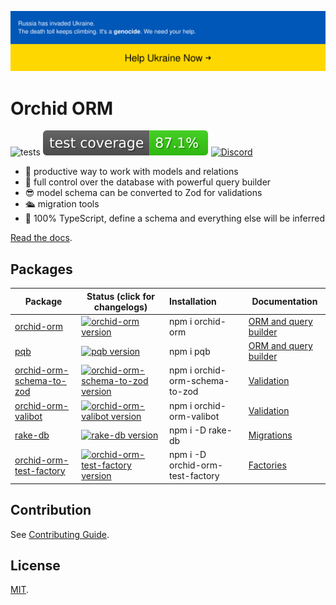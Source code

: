 [![Stand With Ukraine](https://raw.githubusercontent.com/vshymanskyy/StandWithUkraine/main/banner2-direct.svg)](https://stand-with-ukraine.pp.ua)

# Orchid ORM

![tests](https://github.com/romeerez/orchid-orm/actions/workflows/test-and-release.yml/badge.svg)
![coverage](https://raw.githubusercontent.com/romeerez/orchid-orm/badges/coverage-badge.svg)
[![Discord](https://img.shields.io/discord/1072299783340953671)](https://discord.gg/95pa6FpBB9)

- 🚀️ productive way to work with models and relations
- 🧐️ full control over the database with powerful query builder
- 😎️ model schema can be converted to Zod for validations
- 🛳️ migration tools
- 💯 100% TypeScript, define a schema and everything else will be inferred

[Read the docs](https://orchid-orm.netlify.app/guide/).

## Packages

| Package                                                | Status (click for changelogs)                                                                                                                       | Installation                     | Documentation                                                                            |
| ------------------------------------------------------ | --------------------------------------------------------------------------------------------------------------------------------------------------- | :------------------------------- | ---------------------------------------------------------------------------------------- |
| [orchid-orm](packages/orm)                             | [![orchid-orm version](https://img.shields.io/npm/v/orchid-orm.svg?label=%20)](packages/orm/CHANGELOG.md)                                           | npm i orchid-orm                 | [ORM and query builder](https://orchid-orm.netlify.app/guide/orm-and-query-builder.html) |
| [pqb](packages/qb/pqb)                                 | [![pqb version](https://img.shields.io/npm/v/pqb.svg?label=%20)](packages/qb/pqb/CHANGELOG.md)                                                      | npm i pqb                        | [ORM and query builder](https://orchid-orm.netlify.app/guide/orm-and-query-builder.html) |
| [orchid-orm-schema-to-zod](packages/schemaConfigs/zod) | [![orchid-orm-schema-to-zod version](https://img.shields.io/npm/v/orchid-orm-schema-to-zod.svg?label=%20)](packages/schemaConfigs/zod/CHANGELOG.md) | npm i orchid-orm-schema-to-zod   | [Validation](https://orchid-orm.netlify.app/guide/columns-validation-methods.html)       |
| [orchid-orm-valibot](packages/schemaConfigs/valibot)   | [![orchid-orm-valibot version](https://img.shields.io/npm/v/orchid-orm-valibot.svg?label=%20)](packages/schemaConfigs/zod/CHANGELOG.md)             | npm i orchid-orm-valibot         | [Validation](https://orchid-orm.netlify.app/guide/columns-validation-methods.html)       |
| [rake-db](packages/rake-db)                            | [![rake-db version](https://img.shields.io/npm/v/rake-db.svg?label=%20)](packages/rake-db/CHANGELOG.md)                                             | npm i -D rake-db                 | [Migrations](https://orchid-orm.netlify.app/guide/migration-setup-and-overview.html)     |
| [orchid-orm-test-factory](packages/test-factory)       | [![orchid-orm-test-factory version](https://img.shields.io/npm/v/orchid-orm-test-factory.svg?label=%20)](packages/test-factory/CHANGELOG.md)        | npm i -D orchid-orm-test-factory | [Factories](https://orchid-orm.netlify.app/guide/orm-test-factories.html)                |

## Contribution

See [Contributing Guide](CONTRIBUTING.md).

## License

[MIT](LICENSE).
